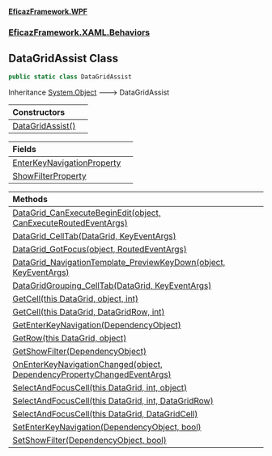 #### [EficazFramework.WPF](EficazFrameworkWPF.md 'EficazFramework WPF')
### [EficazFramework.XAML.Behaviors](EficazFrameworkWPF.md#EficazFramework.XAML.Behaviors 'EficazFramework.XAML.Behaviors')

## DataGridAssist Class

```csharp
public static class DataGridAssist
```

Inheritance [System.Object](https://docs.microsoft.com/en-us/dotnet/api/System.Object 'System.Object') &#129106; DataGridAssist

| Constructors | |
| :--- | :--- |
| [DataGridAssist()](EficazFramework.XAML.Behaviors/DataGridAssist/DataGridAssist().md 'EficazFramework.XAML.Behaviors.DataGridAssist.DataGridAssist()') | |

| Fields | |
| :--- | :--- |
| [EnterKeyNavigationProperty](EficazFramework.XAML.Behaviors/DataGridAssist/EnterKeyNavigationProperty.md 'EficazFramework.XAML.Behaviors.DataGridAssist.EnterKeyNavigationProperty') | |
| [ShowFilterProperty](EficazFramework.XAML.Behaviors/DataGridAssist/ShowFilterProperty.md 'EficazFramework.XAML.Behaviors.DataGridAssist.ShowFilterProperty') | |

| Methods | |
| :--- | :--- |
| [DataGrid_CanExecuteBeginEdit(object, CanExecuteRoutedEventArgs)](EficazFramework.XAML.Behaviors/DataGridAssist/DataGrid_CanExecuteBeginEdit(object,CanExecuteRoutedEventArgs).md 'EficazFramework.XAML.Behaviors.DataGridAssist.DataGrid_CanExecuteBeginEdit(object, System.Windows.Input.CanExecuteRoutedEventArgs)') | |
| [DataGrid_CellTab(DataGrid, KeyEventArgs)](EficazFramework.XAML.Behaviors/DataGridAssist/DataGrid_CellTab(DataGrid,KeyEventArgs).md 'EficazFramework.XAML.Behaviors.DataGridAssist.DataGrid_CellTab(System.Windows.Controls.DataGrid, System.Windows.Input.KeyEventArgs)') | |
| [DataGrid_GotFocus(object, RoutedEventArgs)](EficazFramework.XAML.Behaviors/DataGridAssist/DataGrid_GotFocus(object,RoutedEventArgs).md 'EficazFramework.XAML.Behaviors.DataGridAssist.DataGrid_GotFocus(object, System.Windows.RoutedEventArgs)') | |
| [DataGrid_NavigationTemplate_PreviewKeyDown(object, KeyEventArgs)](EficazFramework.XAML.Behaviors/DataGridAssist/DataGrid_NavigationTemplate_PreviewKeyDown(object,KeyEventArgs).md 'EficazFramework.XAML.Behaviors.DataGridAssist.DataGrid_NavigationTemplate_PreviewKeyDown(object, System.Windows.Input.KeyEventArgs)') | |
| [DataGridGrouping_CellTab(DataGrid, KeyEventArgs)](EficazFramework.XAML.Behaviors/DataGridAssist/DataGridGrouping_CellTab(DataGrid,KeyEventArgs).md 'EficazFramework.XAML.Behaviors.DataGridAssist.DataGridGrouping_CellTab(System.Windows.Controls.DataGrid, System.Windows.Input.KeyEventArgs)') | |
| [GetCell(this DataGrid, object, int)](EficazFramework.XAML.Behaviors/DataGridAssist/GetCell(thisDataGrid,object,int).md 'EficazFramework.XAML.Behaviors.DataGridAssist.GetCell(this System.Windows.Controls.DataGrid, object, int)') | |
| [GetCell(this DataGrid, DataGridRow, int)](EficazFramework.XAML.Behaviors/DataGridAssist/GetCell(thisDataGrid,DataGridRow,int).md 'EficazFramework.XAML.Behaviors.DataGridAssist.GetCell(this System.Windows.Controls.DataGrid, System.Windows.Controls.DataGridRow, int)') | |
| [GetEnterKeyNavigation(DependencyObject)](EficazFramework.XAML.Behaviors/DataGridAssist/GetEnterKeyNavigation(DependencyObject).md 'EficazFramework.XAML.Behaviors.DataGridAssist.GetEnterKeyNavigation(System.Windows.DependencyObject)') | |
| [GetRow(this DataGrid, object)](EficazFramework.XAML.Behaviors/DataGridAssist/GetRow(thisDataGrid,object).md 'EficazFramework.XAML.Behaviors.DataGridAssist.GetRow(this System.Windows.Controls.DataGrid, object)') | |
| [GetShowFilter(DependencyObject)](EficazFramework.XAML.Behaviors/DataGridAssist/GetShowFilter(DependencyObject).md 'EficazFramework.XAML.Behaviors.DataGridAssist.GetShowFilter(System.Windows.DependencyObject)') | |
| [OnEnterKeyNavigationChanged(object, DependencyPropertyChangedEventArgs)](EficazFramework.XAML.Behaviors/DataGridAssist/OnEnterKeyNavigationChanged(object,DependencyPropertyChangedEventArgs).md 'EficazFramework.XAML.Behaviors.DataGridAssist.OnEnterKeyNavigationChanged(object, System.Windows.DependencyPropertyChangedEventArgs)') | |
| [SelectAndFocusCell(this DataGrid, int, object)](EficazFramework.XAML.Behaviors/DataGridAssist/SelectAndFocusCell(thisDataGrid,int,object).md 'EficazFramework.XAML.Behaviors.DataGridAssist.SelectAndFocusCell(this System.Windows.Controls.DataGrid, int, object)') | |
| [SelectAndFocusCell(this DataGrid, int, DataGridRow)](EficazFramework.XAML.Behaviors/DataGridAssist/SelectAndFocusCell(thisDataGrid,int,DataGridRow).md 'EficazFramework.XAML.Behaviors.DataGridAssist.SelectAndFocusCell(this System.Windows.Controls.DataGrid, int, System.Windows.Controls.DataGridRow)') | |
| [SelectAndFocusCell(this DataGrid, DataGridCell)](EficazFramework.XAML.Behaviors/DataGridAssist/SelectAndFocusCell(thisDataGrid,DataGridCell).md 'EficazFramework.XAML.Behaviors.DataGridAssist.SelectAndFocusCell(this System.Windows.Controls.DataGrid, System.Windows.Controls.DataGridCell)') | |
| [SetEnterKeyNavigation(DependencyObject, bool)](EficazFramework.XAML.Behaviors/DataGridAssist/SetEnterKeyNavigation(DependencyObject,bool).md 'EficazFramework.XAML.Behaviors.DataGridAssist.SetEnterKeyNavigation(System.Windows.DependencyObject, bool)') | |
| [SetShowFilter(DependencyObject, bool)](EficazFramework.XAML.Behaviors/DataGridAssist/SetShowFilter(DependencyObject,bool).md 'EficazFramework.XAML.Behaviors.DataGridAssist.SetShowFilter(System.Windows.DependencyObject, bool)') | |

